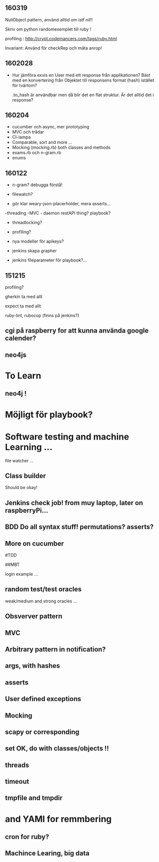 
160319
-------

NullObject pattern, använd alltid om istf nil!!

Skriv om python randomexemplet till ruby !

profiling : http://crypt.codemancers.com/tags/ruby.html

Invariant: Använd för checkRep och mäta anrop!

1602028
-------


- Hur jämföra exvis en User med ett response från applikationen?
  Bäst med en konvertering från Objektet till responsens format (hash)
  istället för tvärtom?

  .to_hash är användbar men då blir det en flat struktur. Är det alltid det i response?

  

160204
------

 - cucumber och async, mer prototyping
 - MVC och trådar
 - CI-lampa
 - Comparable, sort and more ...
 - Mocking (mocking.rb) both classes and methods
 - exams.rb och n-gram.rb
 - enums

160122
------

- n-gram? debugga förstå!

- filewatch?

- gör klar weary-json-placerholder, mera asserts...

-threading -MVC - daemon restAPI thing? playbook?

- threadlocking?

- profiling?

- nya modeller för apikeys?

- jenkins skapa grapher

- jenkins fileparameter för playbook?...



151215
------

profiling?


gherkin ta med allt

expect ta med allt

ruby-lint, rubocop (finns på jenkins?)


## cgi på raspberry for att kunna använda google calender?

## 

## neo4js

# To Learn


## neo4j !

Möjligt för playbook?
=======
# Software testing and machine Learning ...

file watcher ...

## Class builder

Should be okay!

## Jenkins check job! from muy laptop, later on raspberryPi...

## BDD Do all syntax stuff! permutations? asserts?

## More on cucumber

#TDD

##MBT

login example ...

## random test/test oracles

weak/medium and strong oracles ...

## Obsverver pattern

## MVC

## Arbitrary pattern in notification?


## args, with hashes

## asserts

## User defined exceptions

## Mocking

## scapy or corresponding

## set  OK, do with classes/objects !!

## threads

## timeout

## tmpfile and tmpdir

#  and YAMl for remmbering

## cron for ruby?

## Machince Learing, big data






